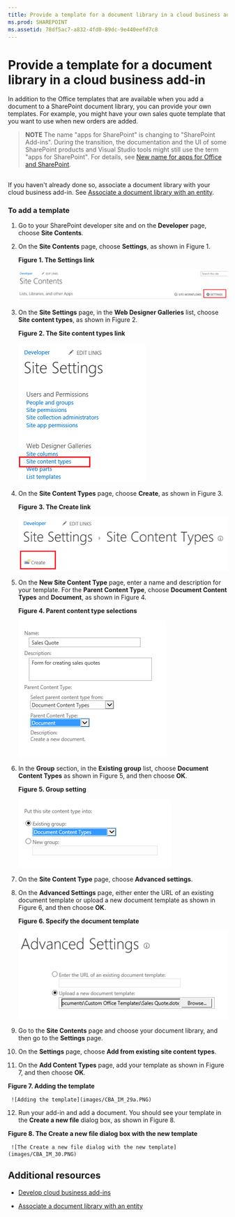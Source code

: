```yaml
---
title: Provide a template for a document library in a cloud business add-in
ms.prod: SHAREPOINT
ms.assetid: 78df5ac7-a832-4fd0-89dc-9e440eefd7c8
---
```



# Provide a template for a document library in a cloud business add-in
In addition to the Office templates that are available when you add a document to a SharePoint document library, you can provide your own templates. For example, you might have your own sales quote template that you want to use when new orders are added.
> **NOTE**
> The name "apps for SharePoint" is changing to "SharePoint Add-ins". During the transition, the documentation and the UI of some SharePoint products and Visual Studio tools might still use the term "apps for SharePoint". For details, see  [New name for apps for Office and SharePoint](new-name-for-apps-for-sharepoint.md#bk_newname). 
  
    
    


## 

If you haven't already done so, associate a document library with your cloud business add-in. See  [Associate a document library with an entity](associate-a-document-library-with-an-entity.md).
  
    
    

### To add a template


1. Go to your SharePoint developer site and on the **Developer** page, choose **Site Contents**.
    
  
2. On the **Site Contents** page, choose **Settings**, as shown in Figure 1.
    
   **Figure 1. The Settings link**

  

     ![Site Settings link](images/CBA_IM_8b.PNG)
  

  

  
3. On the **Site Settings** page, in the **Web Designer Galleries** list, choose **Site content types**, as shown in Figure 2.
    
   **Figure 2. The Site content types link**

  

     ![Site content types link](images/CBA_IM_26.PNG)
  

  

  
4. On the **Site Content Types** page, choose **Create**, as shown in Figure 3.
    
   **Figure 3. The Create link**

  

     ![Create link](images/CBA_IM_27.PNG)
  

  

  
5. On the **New Site Content Type** page, enter a name and description for your template. For the **Parent Content Type**, choose **Document Content Types** and **Document**, as shown in Figure 4.
    
   **Figure 4. Parent content type selections**

  

     ![Parent content type selections](images/CBA_IM_28.PNG)
  

  

  
6. In the **Group** section, in the **Existing group** list, choose **Document Content Types** as shown in Figure 5, and then choose **OK**.
    
   **Figure 5. Group setting**

  

     ![Group setting](images/CBA_IM_28a.PNG)
  

  

  
7. On the **Site Content Type** page, choose **Advanced settings**.
    
  
8. On the **Advanced Settings** page, either enter the URL of an existing document template or upload a new document template as shown in Figure 6, and then choose **OK**.
    
   **Figure 6. Specify the document template**

  

     ![Specify the document template](images/CBA_IM_29.PNG)
  

  

  
9. Go to the **Site Contents** page and choose your document library, and then go to the **Settings** page.
    
  
10. On the **Settings** page, choose **Add from existing site content types**.
    
  
11. On the **Add Content Types** page, add your template as shown in Figure 7, and then choose **OK**.
    
   **Figure 7. Adding the template**

  

     ![Adding the template](images/CBA_IM_29a.PNG)
  

  

  
12. Run your add-in and add a document. You should see your template in the **Create a new file** dialog box, as shown in Figure 8.
    
   **Figure 8. The Create a new file dialog box with the new template**

  

     ![The Create a new file dialog with the new template](images/CBA_IM_30.PNG)
  

  

  

## Additional resources
<a name="bk_addresources"> </a>


-  [Develop cloud business add-ins](develop-cloud-business-add-ins.md)
    
  
-  [Associate a document library with an entity](associate-a-document-library-with-an-entity.md)
    
  

